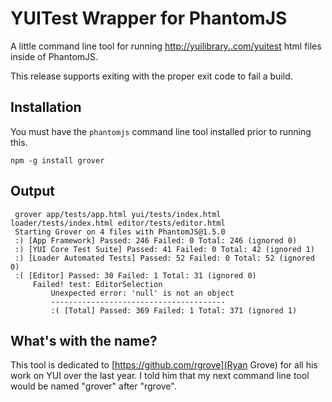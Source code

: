 YUITest Wrapper for PhantomJS
=============================

A little command line tool for running [http://yuilibrary..com/yuitest](YUITest) html
files inside of PhantomJS.

This release supports exiting with the proper exit code to fail a build.

Installation
------------

You must have the `phantomjs` command line tool installed prior to running this.

    npm -g install grover

Output
------

     grover app/tests/app.html yui/tests/index.html loader/tests/index.html editor/tests/editor.html
     Starting Grover on 4 files with PhantomJS@1.5.0
     :) [App Framework] Passed: 246 Failed: 0 Total: 246 (ignored 0)
     :) [YUI Core Test Suite] Passed: 41 Failed: 0 Total: 42 (ignored 1)
     :) [Loader Automated Tests] Passed: 52 Failed: 0 Total: 52 (ignored 0)
     :( [Editor] Passed: 30 Failed: 1 Total: 31 (ignored 0)
         Failed! test: EditorSelection
             Unexpected error: 'null' is not an object
             ---------------------------------------
             :( [Total] Passed: 369 Failed: 1 Total: 371 (ignored 1)



What's with the name?
---------------------

This tool is dedicated to [https://github.com/rgrove](Ryan Grove) for all his work on YUI over the last year.
I told him that my next command line tool would be named "grover" after "rgrove".
